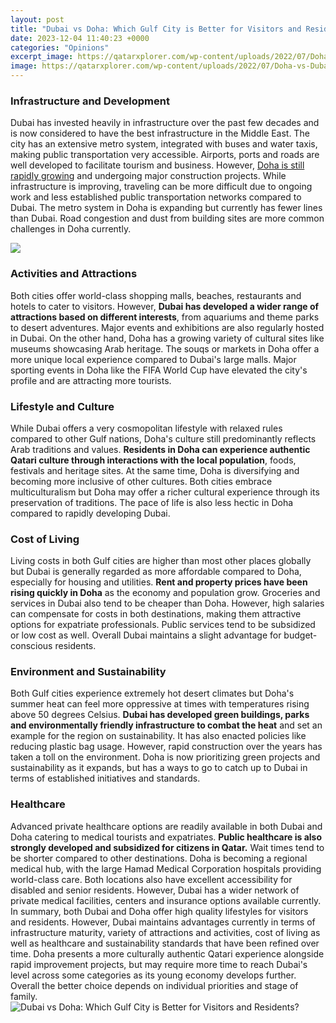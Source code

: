 ```yaml
---
layout: post
title: "Dubai vs Doha: Which Gulf City is Better for Visitors and Residents?"
date: 2023-12-04 11:40:23 +0000
categories: "Opinions"
excerpt_image: https://qatarxplorer.com/wp-content/uploads/2022/07/Doha-vs-Dubai-comparison-1.jpg
image: https://qatarxplorer.com/wp-content/uploads/2022/07/Doha-vs-Dubai-comparison-1.jpg
---
```


### Infrastructure and Development
Dubai has invested heavily in infrastructure over the past few decades and is now considered to have the best infrastructure in the Middle East. The city has an extensive metro system, integrated with buses and water taxis, making public transportation very accessible. Airports, ports and roads are well developed to facilitate tourism and business. However, [Doha is still rapidly growing](https://setit.github.io/tags/) and undergoing major construction projects. While infrastructure is improving, traveling can be more difficult due to ongoing work and less established public transportation networks compared to Dubai. The metro system in Doha is expanding but currently has fewer lines than Dubai. Road congestion and dust from building sites are more common challenges in Doha currently.

![](https://combadi.com/wp-content/uploads/pexels-abdullah-ghatasheh-3069345.jpg)
### Activities and Attractions
Both cities offer world-class shopping malls, beaches, restaurants and hotels to cater to visitors. However, **Dubai has developed a wider range of attractions based on different interests**, from aquariums and theme parks to desert adventures. Major events and exhibitions are also regularly hosted in Dubai. On the other hand, Doha has a growing variety of cultural sites like museums showcasing Arab heritage. The souqs or markets in Doha offer a more unique local experience compared to Dubai's large malls. Major sporting events in Doha like the FIFA World Cup have elevated the city's profile and are attracting more tourists.
### Lifestyle and Culture  
While Dubai offers a very cosmopolitan lifestyle with relaxed rules compared to other Gulf nations, Doha's culture still predominantly reflects Arab traditions and values. **Residents in Doha can experience authentic Qatari culture through interactions with the local population**, foods, festivals and heritage sites. At the same time, Doha is diversifying and becoming more inclusive of other cultures. Both cities embrace multiculturalism but Doha may offer a richer cultural experience through its preservation of traditions. The pace of life is also less hectic in Doha compared to rapidly developing Dubai.
### Cost of Living
Living costs in both Gulf cities are higher than most other places globally but Dubai is generally regarded as more affordable compared to Doha, especially for housing and utilities. **Rent and property prices have been rising quickly in Doha** as the economy and population grow. Groceries and services in Dubai also tend to be cheaper than Doha. However, high salaries can compensate for costs in both destinations, making them attractive options for expatriate professionals. Public services tend to be subsidized or low cost as well. Overall Dubai maintains a slight advantage for budget-conscious residents.
### Environment and Sustainability 
Both Gulf cities experience extremely hot desert climates but Doha's summer heat can feel more oppressive at times with temperatures rising above 50 degrees Celsius. **Dubai has developed green buildings, parks and environmentally friendly infrastructure to combat the heat** and set an example for the region on sustainability. It has also enacted policies like reducing plastic bag usage. However, rapid construction over the years has taken a toll on the environment. Doha is now prioritizing green projects and sustainability as it expands, but has a ways to go to catch up to Dubai in terms of established initiatives and standards.
### Healthcare 
Advanced private healthcare options are readily available in both Dubai and Doha catering to medical tourists and expatriates. **Public healthcare is also strongly developed and subsidized for citizens in Qatar.** Wait times tend to be shorter compared to other destinations. Doha is becoming a regional medical hub, with the large Hamad Medical Corporation hospitals providing world-class care. Both locations also have excellent accessibility for disabled and senior residents. However, Dubai has a wider network of private medical facilities, centers and insurance options available currently. 
In summary, both Dubai and Doha offer high quality lifestyles for visitors and residents. However, Dubai maintains advantages currently in terms of infrastructure maturity, variety of attractions and activities, cost of living as well as healthcare and sustainability standards that have been refined over time. Doha presents a more culturally authentic Qatari experience alongside rapid improvement projects, but may require more time to reach Dubai's level across some categories as its young economy develops further. Overall the better choice depends on individual priorities and stage of family.
![Dubai vs Doha: Which Gulf City is Better for Visitors and Residents?](https://qatarxplorer.com/wp-content/uploads/2022/07/Doha-vs-Dubai-comparison-1.jpg)